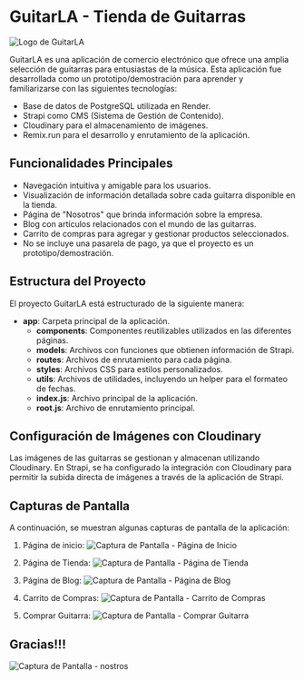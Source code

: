 # GuitarLA - Tienda de Guitarras

![Logo de GuitarLA](./public/img/logo.svg)

GuitarLA es una aplicación de comercio electrónico que ofrece una amplia selección de guitarras para entusiastas de la música. Esta aplicación fue desarrollada como un prototipo/demostración para aprender y familiarizarse con las siguientes tecnologías:

- Base de datos de PostgreSQL utilizada en Render.
- Strapi como CMS (Sistema de Gestión de Contenido).
- Cloudinary para el almacenamiento de imágenes.
- Remix.run para el desarrollo y enrutamiento de la aplicación.

## Funcionalidades Principales

- Navegación intuitiva y amigable para los usuarios.
- Visualización de información detallada sobre cada guitarra disponible en la tienda.
- Página de "Nosotros" que brinda información sobre la empresa.
- Blog con artículos relacionados con el mundo de las guitarras.
- Carrito de compras para agregar y gestionar productos seleccionados.
- No se incluye una pasarela de pago, ya que el proyecto es un prototipo/demostración.

## Estructura del Proyecto

El proyecto GuitarLA está estructurado de la siguiente manera:

- **app**: Carpeta principal de la aplicación.
  - **components**: Componentes reutilizables utilizados en las diferentes páginas.
  - **models**: Archivos con funciones que obtienen información de Strapi.
  - **routes**: Archivos de enrutamiento para cada página.
  - **styles**: Archivos CSS para estilos personalizados.
  - **utils**: Archivos de utilidades, incluyendo un helper para el formateo de fechas.
  - **index.js**: Archivo principal de la aplicación.
  - **root.js**: Archivo de enrutamiento principal.

## Configuración de Imágenes con Cloudinary

Las imágenes de las guitarras se gestionan y almacenan utilizando Cloudinary. En Strapi, se ha configurado la integración con Cloudinary para permitir la subida directa de imágenes a través de la aplicación de Strapi.

## Capturas de Pantalla

A continuación, se muestran algunas capturas de pantalla de la aplicación:

1. Página de inicio:
   ![Captura de Pantalla - Página de Inicio](./public/img/home.jpeg)

2. Página de Tienda:
   ![Captura de Pantalla - Página de Tienda](./public/img/tienda.jpeg)

3. Página de Blog:
   ![Captura de Pantalla - Página de Blog](./public/img/blog.jpeg)

4. Carrito de Compras:
   ![Captura de Pantalla - Carrito de Compras](./public/img/carrito.jpeg)

5. Comprar Guitarra:
   ![Captura de Pantalla - Comprar Guitarra](./public/img/Guitarra.jpeg)

## Gracias!!!

![Captura de Pantalla - nostros](./public/img/nosotros.jpeg)
